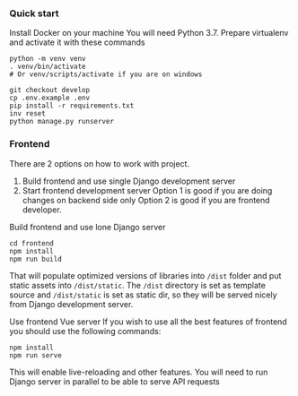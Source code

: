 ### Quick start

Install Docker on your machine
You will need Python 3.7. Prepare virtualenv and activate it with these commands
```shell script
python -m venv venv
. venv/bin/activate
# Or venv/scripts/activate if you are on windows

```
```shell script
git checkout develop
cp .env.example .env
pip install -r requirements.txt
inv reset
python manage.py runserver
```

### Frontend
There are 2 options on how to work with project.
1) Build frontend and use single Django development server
2) Start frontend development server 
Option 1 is good if you are doing changes on backend side only
Option 2 is good if you are frontend developer.

Build frontend and use lone Django server
```shell script
cd frontend
npm install
npm run build
```
That will populate optimized versions of libraries into `/dist` folder and put static assets into `/dist/static`.
The `/dist` directory is set as template source and `/dist/static` is set as static dir, so they will be served nicely
from Django development server.

Use frontend Vue server
If you wish to use all the best features of frontend you should use the following commands:
```shell script
npm install
npm run serve
```
This will enable live-reloading and other features.
You will need to run Django server in parallel to be able to serve API requests
